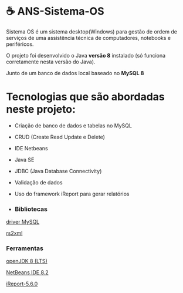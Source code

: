 # ☕ ANS-Sistema-OS
Sistema OS é um sistema desktop(Windows) para gestão de ordem de serviços de uma assistência técnica de computadores, notebooks e periféricos.

O projeto foi desenvolvido o Java **versão 8** instalado (só funciona corretamente nesta versão do Java). 

Junto de um banco de dados local baseado no **MySQL 8**

# Tecnologias que são abordadas neste projeto:
- Criação de banco de dados e tabelas no MySQL
- CRUD (Create Read Update e Delete)
- IDE Netbeans
- Java SE
- JDBC (Java Database Connectivity)
- Validação de dados
- Uso do framework iReport para gerar relatórios

- ### Bibliotecas

[driver MySQL](https://dev.mysql.com/downloads/connector/j/)

[rs2xml](https://sourceforge.net/projects/finalangelsanddemons/files/rs2xml.jar/download)
### Ferramentas
[openJDK 8 (LTS)](https://adoptopenjdk.net/)

[NetBeans IDE 8.2](https://filehippo.com/download_netbeans/8.2/)

[iReport-5.6.0](https://sourceforge.net/projects/ireport/)
